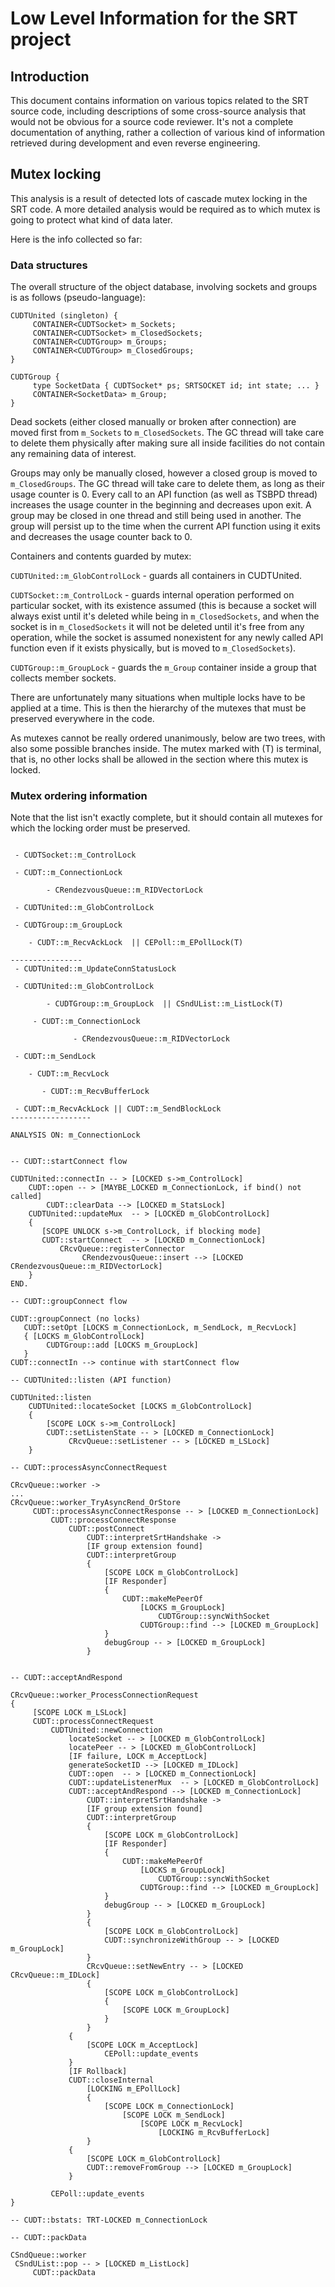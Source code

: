 # Low Level Information for the SRT project

## Introduction

This document contains information on various topics related to
the SRT source code, including descriptions of some cross-source analysis that would
not be obvious for a source code reviewer. It's not a complete documentation of
anything, rather a collection of various kind of information retrieved during
development and even reverse engineering.

## Mutex locking

This analysis is a result of detected lots of cascade mutex locking in the
SRT code. A more detailed analysis would be required as to which mutex is
going to protect what kind of data later.

Here is the info collected so far:

### Data structures

The overall structure of the object database, involving sockets and groups
is as follows (pseudo-language):

```
CUDTUnited (singleton) {
     CONTAINER<CUDTSocket> m_Sockets;
     CONTAINER<CUDTSocket> m_ClosedSockets;
     CONTAINER<CUDTGroup> m_Groups;
     CONTAINER<CUDTGroup> m_ClosedGroups;
}

CUDTGroup {
     type SocketData { CUDTSocket* ps; SRTSOCKET id; int state; ... }
     CONTAINER<SocketData> m_Group;
}
```

Dead sockets (either closed manually or broken after connection) are
moved first from `m_Sockets` to `m_ClosedSockets`. The GC thread will take
care to delete them physically after making sure all inside facilities
do not contain any remaining data of interest.

Groups may only be manually closed, however a closed group is moved
to `m_ClosedGroups`. The GC thread will take care to delete them, as long
as their usage counter is 0. Every call to an API function (as well as
TSBPD thread) increases the usage counter in the beginning and decreases
upon exit. A group may be closed in one thread and still being used in
another. The group will persist up to the time when the current API function
using it exits and decreases the usage counter back to 0.

Containers and contents guarded by mutex:

`CUDTUnited::m_GlobControlLock` - guards all containers in CUDTUnited.

`CUDTSocket::m_ControlLock` - guards internal operation performed on particular
socket, with its existence assumed (this is because a socket will always exist
until it's deleted while being in `m_ClosedSockets`, and when the socket is in
`m_ClosedSockets` it will not be deleted until it's free from any operation,
while the socket is assumed nonexistent for any newly called API function even
if it exists physically, but is moved to `m_ClosedSockets`).

`CUDTGroup::m_GroupLock` - guards the `m_Group` container inside a group that
collects member sockets.

There are unfortunately many situations when multiple locks have to be applied
at a time. This is then the hierarchy of the mutexes that must be preserved
everywhere in the code.

As mutexes cannot be really ordered unanimously, below are two trees, with also
some possible branches inside. The mutex marked with (T) is terminal, that is,
no other locks shall be allowed in the section where this mutex is locked.

### Mutex ordering information

Note that the list isn't exactly complete, but it should contain all
mutexes for which the locking order must be preserved.

```

 - CUDTSocket::m_ControlLock

 - CUDT::m_ConnectionLock

        - CRendezvousQueue::m_RIDVectorLock

 - CUDTUnited::m_GlobControlLock

 - CUDTGroup::m_GroupLock

    - CUDT::m_RecvAckLock  || CEPoll::m_EPollLock(T)

----------------
 - CUDTUnited::m_UpdateConnStatusLock

 - CUDTUnited::m_GlobControlLock

        - CUDTGroup::m_GroupLock  || CSndUList::m_ListLock(T)

     - CUDT::m_ConnectionLock
          
              - CRendezvousQueue::m_RIDVectorLock

 - CUDT::m_SendLock

    - CUDT::m_RecvLock

       - CUDT::m_RecvBufferLock

 - CUDT::m_RecvAckLock || CUDT::m_SendBlockLock
------------------

ANALYSIS ON: m_ConnectionLock


-- CUDT::startConnect flow

CUDTUnited::connectIn -- > [LOCKED s->m_ControlLock]
    CUDT::open -- > [MAYBE_LOCKED m_ConnectionLock, if bind() not called]
        CUDT::clearData --> [LOCKED m_StatsLock]
    CUDTUnited::updateMux  -- > [LOCKED m_GlobControlLock]
    {
       [SCOPE UNLOCK s->m_ControlLock, if blocking mode]
       CUDT::startConnect  -- > [LOCKED m_ConnectionLock]
           CRcvQueue::registerConnector
                CRendezvousQueue::insert --> [LOCKED CRendezvousQueue::m_RIDVectorLock]
    }
END.

-- CUDT::groupConnect flow

CUDT::groupConnect (no locks)
   CUDT::setOpt [LOCKS m_ConnectionLock, m_SendLock, m_RecvLock]
   { [LOCKS m_GlobControlLock]
        CUDTGroup::add [LOCKS m_GroupLock]
   }
CUDT::connectIn --> continue with startConnect flow

-- CUDTUnited::listen (API function)

CUDTUnited::listen
    CUDTUnited::locateSocket [LOCKS m_GlobControlLock]
    {
        [SCOPE LOCK s->m_ControlLock]
        CUDT::setListenState -- > [LOCKED m_ConnectionLock]
             CRcvQueue::setListener -- > [LOCKED m_LSLock]
    }

-- CUDT::processAsyncConnectRequest

CRcvQueue::worker ->
...
CRcvQueue::worker_TryAsyncRend_OrStore
     CUDT::processAsyncConnectResponse -- > [LOCKED m_ConnectionLock]
         CUDT::processConnectResponse
             CUDT::postConnect
                 CUDT::interpretSrtHandshake ->
                 [IF group extension found]
                 CUDT::interpretGroup
                 {
                     [SCOPE LOCK m_GlobControlLock]
                     [IF Responder]
                     {
                         CUDT::makeMePeerOf
                             [LOCKS m_GroupLock]
                                 CUDTGroup::syncWithSocket
                             CUDTGroup::find --> [LOCKED m_GroupLock]
                     }
                     debugGroup -- > [LOCKED m_GroupLock]
                 }


-- CUDT::acceptAndRespond

CRcvQueue::worker_ProcessConnectionRequest
{
     [SCOPE LOCK m_LSLock]
     CUDT::processConnectRequest
         CUDTUnited::newConnection
             locateSocket -- > [LOCKED m_GlobControlLock]
             locatePeer -- > [LOCKED m_GlobControlLock]
             [IF failure, LOCK m_AcceptLock]
             generateSocketID --> [LOCKED m_IDLock]
             CUDT::open  -- > [LOCKED m_ConnectionLock]
             CUDT::updateListenerMux  -- > [LOCKED m_GlobControlLock]
             CUDT::acceptAndRespond --> [LOCKED m_ConnectionLock]
                 CUDT::interpretSrtHandshake ->
                 [IF group extension found]
                 CUDT::interpretGroup
                 {
                     [SCOPE LOCK m_GlobControlLock]
                     [IF Responder]
                     {
                         CUDT::makeMePeerOf
                             [LOCKS m_GroupLock]
                                 CUDTGroup::syncWithSocket
                             CUDTGroup::find --> [LOCKED m_GroupLock]
                     }
                     debugGroup -- > [LOCKED m_GroupLock]
                 }
                 {
                     [SCOPE LOCK m_GlobControlLock]
                     CUDT::synchronizeWithGroup -- > [LOCKED m_GroupLock]
                 }
                 CRcvQueue::setNewEntry -- > [LOCKED CRcvQueue::m_IDLock]
                 {
                     [SCOPE LOCK m_GlobControlLock]
                     {
                         [SCOPE LOCK m_GroupLock]
                     }
                 }
             {
                 [SCOPE LOCK m_AcceptLock]
                     CEPoll::update_events
             }
             [IF Rollback]
             CUDT::closeInternal
                 [LOCKING m_EPollLock]
                 {
                     [SCOPE LOCK m_ConnectionLock]
                         [SCOPE LOCK m_SendLock]
                             [SCOPE LOCK m_RecvLock]
                                 [LOCKING m_RcvBufferLock]
                 }
             {
                 [SCOPE LOCK m_GlobControlLock]
                 CUDT::removeFromGroup --> [LOCKED m_GroupLock]
             }

         CEPoll::update_events
}

-- CUDT::bstats: TRT-LOCKED m_ConnectionLock 

-- CUDT::packData

CSndQueue::worker
 CSndUList::pop -- > [LOCKED m_ListLock]
     CUDT::packData 

```
